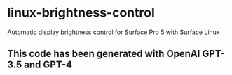 # linux-brightness-control
Automatic display brightness control for Surface Pro 5 with Surface Linux

## This code has been generated with OpenAI GPT-3.5 and GPT-4